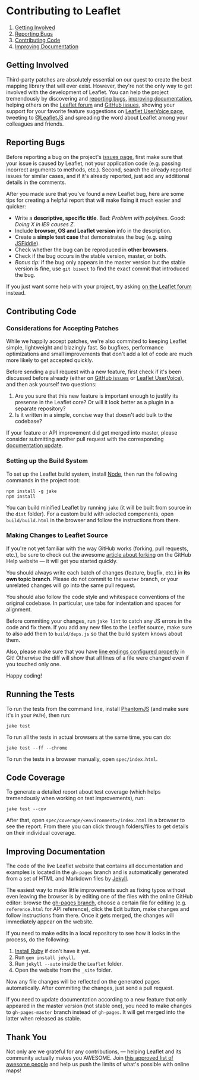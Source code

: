 Contributing to Leaflet
=======================

 1. [Getting Involved](#getting-involved)
 2. [Reporting Bugs](#reporting-bugs)
 3. [Contributing Code](#contributing-code)
 4. [Improving Documentation](#improving-documentation)

## Getting Involved

Third-party patches are absolutely essential on our quest to create the best mapping library that will ever exist.
However, they're not the only way to get involved with the development of Leaflet.
You can help the project tremendously by discovering and [reporting bugs](#reporting-bugs),
[improving documentation](#improving-documentation),
helping others on the [Leaflet forum](https://groups.google.com/forum/#!forum/leaflet-js)
and [GitHub issues](https://github.com/Leaflet/Leaflet/issues),
showing your support for your favorite feature suggestions on [Leaflet UserVoice page](http://leaflet.uservoice.com),
tweeting to [@LeafletJS](http://twitter.com/LeafletJS)
and spreading the word about Leaflet among your colleagues and friends.

## Reporting Bugs

Before reporting a bug on the project's [issues page](https://github.com/Leaflet/Leaflet/issues),
first make sure that your issue is caused by Leaflet, not your application code
(e.g. passing incorrect arguments to methods, etc.).
Second, search the already reported issues for similar cases,
and if it's already reported, just add any additional details in the comments.

After you made sure that you've found a new Leaflet bug,
here are some tips for creating a helpful report that will make fixing it much easier and quicker:

 * Write a **descriptive, specific title**. Bad: *Problem with polylines*. Good: *Doing X in IE9 causes Z*.
 * Include **browser, OS and Leaflet version** info in the description.
 * Create a **simple test case** that demonstrates the bug (e.g. using [JSFiddle](http://jsfiddle.net/)).
 * Check whether the bug can be reproduced in **other browsers**.
 * Check if the bug occurs in the stable version, master, or both.
 * *Bonus tip:* if the bug only appears in the master version but the stable version is fine,
   use `git bisect` to find the exact commit that introduced the bug.

If you just want some help with your project,
try asking [on the Leaflet forum](https://groups.google.com/forum/#!forum/leaflet-js) instead.

## Contributing Code

### Considerations for Accepting Patches

While we happily accept patches, we're also commited to keeping Leaflet simple, lightweight and blazingly fast.
So bugfixes, performance optimizations and small improvements that don't add a lot of code
are much more likely to get accepted quickly.

Before sending a pull request with a new feature, first check if it's been discussed before already
(either on [GitHub issues](https://github.com/Leaflet/Leaflet/issues)
or [Leaflet UserVoice](http://leaflet.uservoice.com/)),
and then ask yourself two questions:

 1. Are you sure that this new feature is important enough to justify its presense in the Leaflet core?
    Or will it look better as a plugin in a separate repository?
 2. Is it written in a simple, concise way that doesn't add bulk to the codebase?

If your feature or API improvement did get merged into master,
please consider submitting another pull request with the corresponding [documentation update](#improving-documentation).

### Setting up the Build System

To set up the Leaflet build system, install [Node](http://nodejs.org/),
then run the following commands in the project root:

```
npm install -g jake
npm install
```

You can build minified Leaflet by running `jake` (it will be built from source in the `dist` folder).
For a custom build with selected components, open `build/build.html` in the browser and follow the instructions from there.

### Making Changes to Leaflet Source

If you're not yet familiar with the way GitHub works (forking, pull requests, etc.),
be sure to check out the awesome [article about forking](https://help.github.com/articles/fork-a-repo)
on the GitHub Help website &mdash; it will get you started quickly.

You should always write each batch of changes (feature, bugfix, etc.) in **its own topic branch**.
Please do not commit to the `master` branch, or your unrelated changes will go into the same pull request.

You should also follow the code style and whitespace conventions of the original codebase.
In particular, use tabs for indentation and spaces for alignment.

Before commiting your changes, run `jake lint` to catch any JS errors in the code and fix them.
If you add any new files to the Leaflet source, make sure to also add them to `build/deps.js`
so that the build system knows about them.

Also, please make sure that you have [line endings configured properly](https://help.github.com/articles/dealing-with-line-endings) in Git! Otherwise the diff will show that all lines of a file were changed even if you touched only one.

Happy coding!

## Running the Tests

To run the tests from the command line,
install [PhantomJS](http://phantomjs.org/) (and make sure it's in your `PATH`),
then run:

```
jake test
```

To run all the tests in actual browsers at the same time, you can do:

```
jake test --ff --chrome
```

To run the tests in a browser manually, open `spec/index.html`.

## Code Coverage

To generate a detailed report about test coverage (which helps tremendously when working on test improvements), run:

```
jake test --cov
```

After that, open `spec/coverage/<environment>/index.html` in a browser to see the report.
From there you can click through folders/files to get details on their individual coverage.

## Improving Documentation

The code of the live Leaflet website that contains all documentation and examples is located in the `gh-pages` branch
and is automatically generated from a set of HTML and Markdown files by [Jekyll](https://github.com/mojombo/jekyll).

The easiest way to make little improvements such as fixing typos without even leaving the browser
is by editing one of the files with the online GitHub editor:
browse the [gh-pages branch](https://github.com/Leaflet/Leaflet/tree/gh-pages),
choose a certain file for editing (e.g. `reference.html` for API reference),
click the Edit button, make changes and follow instructions from there.
Once it gets merged, the changes will immediately appear on the website.

If you need to make edits in a local repository to see how it looks in the process, do the following:

 1. [Install Ruby](http://www.ruby-lang.org/en/) if don't have it yet.
 2. Run `gem install jekyll`.
 3. Run `jekyll --auto` inside the `Leaflet` folder.
 4. Open the website from the `_site` folder.

Now any file changes will be reflected on the generated pages automatically.
After commiting the changes, just send a pull request.

If you need to update documentation according to a new feature that only appeared in the master version (not stable one),
you need to make changes to `gh-pages-master` branch instead of `gh-pages`.
It will get merged into the latter when released as stable.

## Thank You

Not only are we grateful for any contributions, &mdash; helping Leaflet and its community actually makes you AWESOME.
Join [this approved list of awesome people](https://github.com/Leaflet/Leaflet/graphs/contributors)
and help us push the limits of what's possible with online maps!
